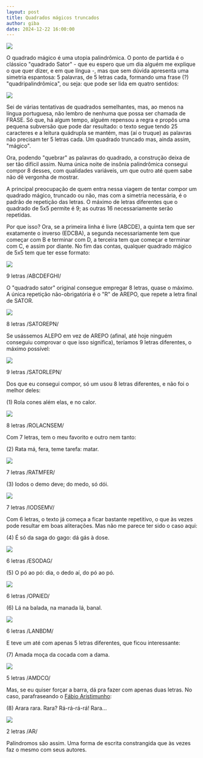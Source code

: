 ```yaml
---
layout: post
title: Quadrados mágicos truncados
author: giba
date: 2024-12-22 16:00:00
---
```

![](/uploads/sator-arepo.jpg)

O quadrado mágico é uma utopia palindrômica. O ponto de partida é o clássico "quadrado Sator" - que eu espero que um dia alguém me explique o que quer dizer, e em que língua -, mas que sem dúvida apresenta uma simetria espantosa: 5 palavras, de 5 letras cada, formando uma frase (?) "quadripalindrômica", ou seja: que pode ser lida em quatro sentidos:

![](/uploads/sator-01.jpg)

Sei de várias tentativas de quadrados semelhantes, mas, ao menos na língua portuguesa, não lembro de nenhuma que possa ser chamada de FRASE. Só que, há algum tempo, alguém repensou a regra e propôs uma pequena subversão que pode dar resultado: o texto segue tendo 25 caracteres e a leitura quádrupla se mantém, mas (aí o truque) as palavras não precisam ter 5 letras cada. Um quadrado truncado mas, ainda assim, "mágico".

Ora, podendo "quebrar" as palavras do quadrado, a construção deixa de ser tão difícil assim. Numa única noite de insônia palindrômica consegui compor 8 desses, com qualidades variáveis, um que outro até quem sabe não dê vergonha de mostrar.

A principal preocupação de quem entra nessa viagem de tentar compor um quadrado mágico, truncado ou não, mas com a simetria necessária, é o padrão de repetição das letras. O máximo de letras diferentes que o quadrado de 5x5 permite é 9; as outras 16 necessariamente serão repetidas.

Por que isso? Ora, se a primeira linha é livre (ABCDE), a quinta tem que ser exatamente o inverso (EDCBA), a segunda necessariamente tem que começar com B e terminar com D, a terceira tem que começar e terminar com C, e assim por diante. No fim das contas, qualquer quadrado mágico de 5x5 tem que ter esse formato:

![](/uploads/sator-02.jpg)

9 letras /ABCDEFGHI/

O "quadrado sator" original consegue empregar 8 letras, quase o máximo. A única repetição não-obrigatória é o "R" de AREPO, que repete a letra final de SATOR.

![](/uploads/sator-03.jpg)

8 letras /SATOREPN/

Se usássemos ALEPO em vez de AREPO (afinal, até hoje ninguém conseguiu comprovar o que isso significa), teríamos 9 letras diferentes, o máximo possível:

![](/uploads/sator-04.jpg)

9 letras /SATORLEPN/

Dos que eu consegui compor, só um usou 8 letras diferentes, e não foi o melhor deles:

(1) Rola cones além elas, e no calor.

![](/uploads/quadrado-01.jpg)

8 letras /ROLACNSEM/

Com 7 letras, tem o meu favorito e outro nem tanto:

(2) Rata má, fera, teme tarefa: matar.

![](/uploads/quadrado-02.jpg)

7 letras /RATMFER/

(3) Iodos o demo deve; do medo, só dói.

![](/uploads/quadrado-03.jpg)

7 letras /IODSEMV/

Com 6 letras, o texto já começa a ficar bastante repetitivo, o que às vezes pode resultar em boas aliterações. Mas não me parece ter sido o caso aqui:

(4) É só da saga do gago: dá gás à dose.

![](/uploads/quadrado-04.jpg)

6 letras /ESODAG/

(5) O pó ao pó: dia, o dedo aí, do pó ao pó.

![](/uploads/quadrado-05.jpg)

6 letras /OPAIED/

(6) Lá na balada, na manada lá, banal.

![](/uploads/quadrado-06.jpg)

6 letras /LANBDM/

E teve um até com apenas 5 letras diferentes, que ficou interessante:

(7) Amada moça da cocada com a dama.

![](/uploads/quadrado-07.jpg)

5 letras /AMDCO/

Mas, se eu quiser forçar a barra, dá pra fazer com apenas duas letras. No caso, parafraseando o [Fábio Aristimunho](https://portal.unila.edu.br/editora/livros/arara-rara):

(8) Arara rara. Rara? Rá-rá-rá-rá! Rara...

![](/uploads/quadrado-08.jpg)

2 letras /AR/

Palíndromos são assim. Uma forma de escrita constrangida que às vezes faz o mesmo com seus autores.
